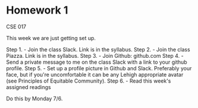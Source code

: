 # Homework 1

CSE 017

This week we are just getting set up.

Step 1. - Join the class Slack. Link is in the syllabus.
Step 2. - Join the class Piazza. Link is in the syllabus.
Step 3. - Join Github: github.com
Step 4. - Send a private message to me on the class Slack with a link to your github profile.
Step 5. - Set up a profile picture in Github and Slack. Preferably your face, but if you're uncomfortable it can be any Lehigh appropriate avatar (see Principles of Equitable Community).
Step 6. - Read this week's assigned readings

Do this by Monday 7/6.